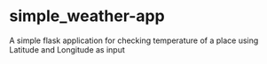 # simple_weather-app
A simple flask application for checking temperature of a place using Latitude and Longitude as input
